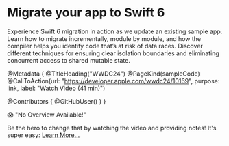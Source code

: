 # Migrate your app to Swift 6

Experience Swift 6 migration in action as we update an existing sample app. Learn how to migrate incrementally, module by module, and how the compiler helps you identify code that’s at risk of data races.  Discover different techniques for ensuring clear isolation boundaries and eliminating concurrent access to shared mutable state.

@Metadata {
   @TitleHeading("WWDC24")
   @PageKind(sampleCode)
   @CallToAction(url: "https://developer.apple.com/wwdc24/10169", purpose: link, label: "Watch Video (41 min)")

   @Contributors {
      @GitHubUser(<replace this with your GitHub handle>)
   }
}

😱 "No Overview Available!"

Be the hero to change that by watching the video and providing notes! It's super easy:
 [Learn More…](https://wwdcnotes.github.io/WWDCNotes/documentation/wwdcnotes/contributing)
